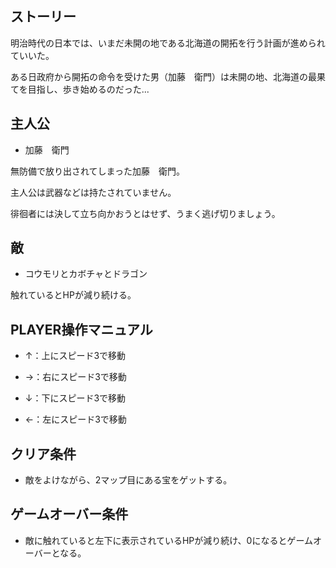 ## ストーリー
明治時代の日本では、いまだ未開の地である北海道の開拓を行う計画が進められていいた。 

ある日政府から開拓の命令を受けた男（加藤　衛門）は未開の地、北海道の最果てを目指し、歩き始めるのだった...

## 主人公
- 加藤　衛門


無防備で放り出されてしまった加藤　衛門。

主人公は武器などは持たされていません。

徘徊者には決して立ち向かおうとはせず、うまく逃げ切りましょう。

## 敵
- コウモリとカボチャとドラゴン





触れているとHPが減り続ける。

## PLAYER操作マニュアル
- ↑：上にスピード3で移動 

- →：右にスピード3で移動 

- ↓：下にスピード3で移動 

- ←：左にスピード3で移動 

## クリア条件
-  敵をよけながら、2マップ目にある宝をゲットする。

## ゲームオーバー条件
-  敵に触れていると左下に表示されているHPが減り続け、0になるとゲームオーバーとなる。

